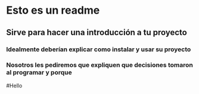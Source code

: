# Esto es un readme

## Sirve para hacer una introducción a tu proyecto

### Idealmente deberían explicar como instalar y usar su proyecto
### Nosotros les pediremos que expliquen que decisiones tomaron al programar y porque

#Hello
